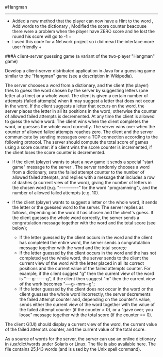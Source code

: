 #Hangman

---
+ Added a new method that the player can now have a Hint to the word , Add words to the dictionary , Modified the score counter beacouse there were a problem when the player have ZERO score and he lost the round his score will go to -1 +
+ I used this code for a Network project so i did mead the interface more user friendly +


###A client-server guessing game (a variant of the two-player "Hangman" game)

Develop a client-server distributed application in Java for a guessing game similar to the "Hangman" game (see a description in Wikipedia).

The server chooses a word from a dictionary, and the client (the player) tries to guess the word chosen by the server by suggesting letters (one letter at a time) or a whole word.  The client is given a certain number of attempts (failed attempts) when it may suggest a letter that does not occur in the word. If the client suggests a letter that occurs on the word, the server places the letter in all its positions in the word; otherwise the counter of allowed failed attempts is decremented. At any time the client is allowed to guess the whole word. The client wins when the client completes the word, or guesses the whole word correctly. The server wins over when the counter of allowed failed attempts reaches zero. The client and the server communicate by sending messages over a TCP connection according to the following protocol. The server should compute the total score of games using a score counter: if a client wins the score counter is incremented, if the client loses the score counter is decremented.

* If the client (player) wants to start a new game it sends a special "start game" message to the server . The server randomly chooses a word from a dictionary, sets the failed attempt counter to the number of allowed failed attempts, and replies with a message that includes a row of dashes (a current view of the word), giving the number of letters in the chosen word (e.g. "----------" for the word "programming"), and the number of allowed failed attempts (e.g. 10). 
* If the client (player) wants to suggest a letter or the whole word, it sends the letter or the guessed word to the server. The server replies as follows, depending on the word it has chosen and the client's guess.
If the client guesses the whole word correctly, the server sends a congratulation message together with the word and the total score (see below);

	* If the letter guessed by the client occurs in the word and the client has completed the entire word, the server sends a congratulation message together with the word and the total score;e
	* If the letter guessed by the client occurs in the word and the has not completed yet the whole word, the server sends to the client the current view of the word with the letter placed  in all its correct positions and the current value of the failed attempts counter. For example, if the client suggest "g" then the current view of the word is "---g------g", if the client then suggest "m" then the current view of the work becomes "---g--mm--g";
	* If the letter guessed by the client does not occur in the word or the client guesses the whole word incorrectly, the server decrements the failed attempt counter and, depending on the counter's value, sends either the current view of the word together with the value of the failed attempt counter (if the counter > 0), or a "gave over; you loose" message together with the total score (if the counter == 0).

The client G(UI) should display a current view of the word, the current value of the failed attempts counter, and the current value of the total score. 

As a source of words for the server, the server can use an online dictionary in /usr/dict/words under Solaris or Linux. The file is also available here. The file contains 25,143 words (and is used by the Unix spell command).
